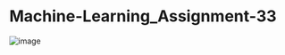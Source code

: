 # Machine-Learning_Assignment-33
![image](https://user-images.githubusercontent.com/48747618/160246234-0495060f-8ee7-4125-b801-b5713c3e66b1.png)
